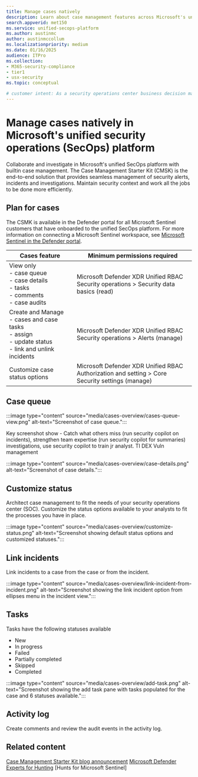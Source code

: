 ```yaml
---
title: Manage cases natively
description: Learn about case management features across Microsoft's unified security operations (SecOps) platform.
search.appverid: met150
ms.service: unified-secops-platform
ms.author: austinmc
author: austinmccollum
ms.localizationpriority: medium
ms.date: 01/16/2025
audience: ITPro
ms.collection:
- M365-security-compliance
- tier1
- usx-security
ms.topic: conceptual

# customer intent: As a security operations center business decision maker, I want to learn about the case management tool available in Microsoft's unified SecOps platform so I can unify security tickets and case management tools so I can get visibility into, and disrupt attacks in real time across identities, endpoints, email, cloud apps, data in hybrid and multicloud environments.
---
```


# Manage cases natively in Microsoft's unified security operations (SecOps) platform

Collaborate and investigate in Microsoft's unified SecOps platform with builtin case management. The Case Management Starter Kit (CMSK) is the end-to-end solution that provides seamless management of security alerts, incidents and investigations. Maintain security context and work all the jobs to be done more efficiently.

## Plan for cases

The CSMK is available in the Defender portal for all Microsoft Sentinel customers that have onboarded to the unified SecOps platform. For more information on connecting a Microsoft Sentinel workspace, see [Microsoft Sentinel in the Defender portal](/azure/sentinel/microsoft-sentinel-defender-portal).

| Cases feature | Minimum permissions required |
|---|---|
| View only</br>- case queue</br>- case details</br>- tasks</br>- comments</br>- case audits | Microsoft Defender XDR Unified RBAC</br>Security operations > Security data basics (read)|
| Create and Manage</br>- cases and case tasks</br>- assign</br>- update status</br>- link and unlink incidents | Microsoft Defender XDR Unified RBAC</br>Security operations > Alerts (manage)|
| Customize case status options | Microsoft Defender XDR Unified RBAC</br>Authorization and setting > Core Security settings (manage)|

## Case queue

:::image type="content" source="media/cases-overview/cases-queue-view.png" alt-text="Screenshot of case queue.":::

Key screenshot show - Catch what others miss (run security copilot on incidents), strengthen team expertise (run security copilot for summaries)
investigations, use security copilot to train jr analyst.
TI
DEX
Vuln management

:::image type="content" source="media/cases-overview/case-details.png" alt-text="Screenshot of case details.":::

## Customize status

Architect case management to fit the needs of your security operations center (SOC). Customize the status options available to your analysts to fit the processes you have in place.

:::image type="content" source="media/cases-overview/customize-status.png" alt-text="Screenshot showing default status options and customized statuses.":::

## Link incidents

Link incidents to a case from the case or from the incident.

:::image type="content" source="media/cases-overview/link-incident-from-incident.png" alt-text="Screenshot showing the link incident option from ellipses menu in the incident view.":::

## Tasks

Tasks have the following statuses available

- New
- In progress
- Failed
- Partially completed
- Skipped
- Completed

:::image type="content" source="media/cases-overview/add-task.png" alt-text="Screenshot showing the add task pane with tasks populated for the case and 6 statuses available.":::

## Activity log

Create comments and review the audit events in the activity log.

## Related content

[Case Management Starter Kit blog announcement](https://techcommunity.microsoft.com/category/microsoft-sentinel/blog/MicrosoftSentinelBlog)
[Microsoft Defender Experts for Hunting](/defender-xdr/defender-experts-for-hunting.md)
[Hunts for Microsoft Sentinel]